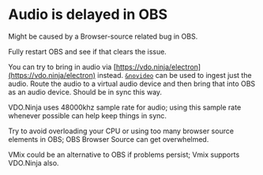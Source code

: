 # Audio is delayed in OBS

Might be caused by a Browser-source related bug in OBS.

Fully restart OBS and see if that clears the issue.

You can try to bring in audio via [https://vdo.ninja/electron](https://vdo.ninja/electron) instead. [`&novideo`](../advanced-settings/video-parameters/novideo-1.md) can be used to ingest just the audio. Route the audio to a virtual audio device and then bring that into OBS as an audio device. Should be in sync this way.

VDO.Ninja uses 48000khz sample rate for audio; using this sample rate whenever possible can help keep things in sync.

Try to avoid overloading your CPU or using too many browser source elements in OBS; OBS Browser Source can get overwhelmed.

VMix could be an alternative to OBS if problems persist; Vmix supports VDO.Ninja also.
